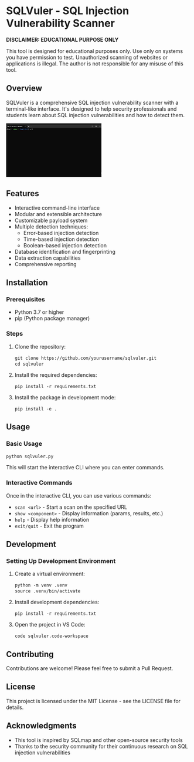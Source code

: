 # SQLVuler - SQL Injection Vulnerability Scanner

**DISCLAIMER: EDUCATIONAL PURPOSE ONLY**

This tool is designed for educational purposes only. Use only on systems you have permission to test. Unauthorized scanning of websites or applications is illegal. The author is not responsible for any misuse of this tool.

## Overview

SQLVuler is a comprehensive SQL injection vulnerability scanner with a terminal-like interface. It's designed to help security professionals and students learn about SQL injection vulnerabilities and how to detect them.

![SQLVULER_OVERVIEW](https://raw.githubusercontent.com/shanmai588/sqlvuler/main/assets/sqlvuler.gif)

## Features

- Interactive command-line interface
- Modular and extensible architecture
- Customizable payload system
- Multiple detection techniques:
  - Error-based injection detection
  - Time-based injection detection
  - Boolean-based injection detection
- Database identification and fingerprinting
- Data extraction capabilities
- Comprehensive reporting

## Installation

### Prerequisites

- Python 3.7 or higher
- pip (Python package manager)

### Steps

1. Clone the repository:
   ```
   git clone https://github.com/yourusername/sqlvuler.git
   cd sqlvuler
   ```

2. Install the required dependencies:
   ```
   pip install -r requirements.txt
   ```

3. Install the package in development mode:
   ```
   pip install -e .
   ```

## Usage

### Basic Usage

```
python sqlvuler.py
```

This will start the interactive CLI where you can enter commands.


### Interactive Commands

Once in the interactive CLI, you can use various commands:

- `scan <url>` - Start a scan on the specified URL
- `show <component>` - Display information (params, results, etc.)
- `help` - Display help information
- `exit/quit` - Exit the program

## Development

### Setting Up Development Environment

1. Create a virtual environment:
   ```
   python -m venv .venv
   source .venv/bin/activate
   ```

2. Install development dependencies:
   ```
   pip install -r requirements.txt
   ```

3. Open the project in VS Code:
   ```
   code sqlvuler.code-workspace
   ```

## Contributing

Contributions are welcome! Please feel free to submit a Pull Request.

## License

This project is licensed under the MIT License - see the LICENSE file for details.

## Acknowledgments

- This tool is inspired by SQLmap and other open-source security tools
- Thanks to the security community for their continuous research on SQL injection vulnerabilities
